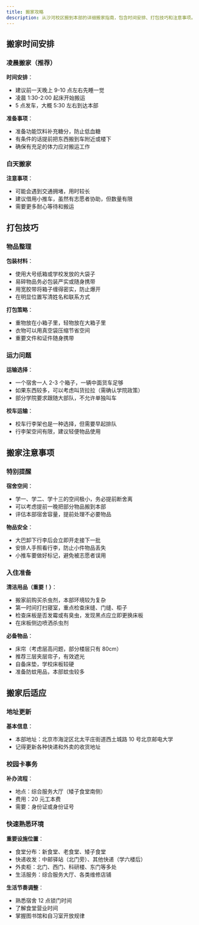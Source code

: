 ```yaml
---
title: 搬家攻略
description: 从沙河校区搬到本部的详细搬家指南，包含时间安排、打包技巧和注意事项。
---
```


## 搬家时间安排

### 凌晨搬家（推荐）

**时间安排**：
- 建议前一天晚上 9-10 点左右先睡一觉
- 凌晨 1:30-2:00 起床开始搬运
- 5 点发车，大概 5:30 左右到达本部

**准备事项**：
- 准备功能饮料补充糖分，防止低血糖
- 有条件的话提前把东西搬到车附近或楼下
- 确保有充足的体力应对搬运工作

### 白天搬家

**注意事项**：
- 可能会遇到交通拥堵，用时较长
- 建议借用小推车，虽然有志愿者协助，但数量有限
- 需要更多耐心等待和搬运

## 打包技巧

### 物品整理

**包装材料**：
- 使用大号纸箱或学校发放的大袋子
- 易碎物品务必包装严实或随身携带
- 用宽胶带将箱子缠得密实，防止爆开
- 在明显位置写清姓名和联系方式

**打包策略**：
- 重物放在小箱子里，轻物放在大箱子里
- 衣物可以用真空袋压缩节省空间
- 重要文件和证件随身携带

### 运力问题

**运输选择**：
- 一个宿舍一人 2-3 个箱子，一辆中面货车足够
- 如果东西较多，可以考虑叫货拉拉（需确认学院政策）
- 部分学院要求跟随大部队，不允许单独叫车

**校车运输**：
- 校车行李架也是一种选择，但需要早起排队
- 行李架空间有限，建议轻便物品使用

## 搬家注意事项

### 特别提醒

**宿舍空间**：
- 学一、学二、学十三的空间极小，务必提前断舍离
- 可以考虑提前一晚把部分物品搬到本部
- 评估本部宿舍容量，提前处理不必要物品

**物品安全**：
- 大巴卸下行李后会立即开走接下一批
- 安排人手照看行李，防止小件物品丢失
- 小推车要做好标记，避免被志愿者误用

### 入住准备

**清洁用品（重要！）**：
- 搬家前购买杀虫剂，本部环境较为复杂
- 第一时间打扫寝室，重点检查床缝、门缝、柜子
- 检查床板是否发霉或有臭虫，发现黑点应立即更换床板
- 在床板侧边喷洒杀虫剂

**必备物品**：
- 床帘（考虑层高问题，部分楼层只有 80cm）
- 推荐三层夹层帘子，有效遮光
- 自备床垫，学校床板较硬
- 准备防蚊用品，本部蚊虫较多

## 搬家后适应

### 地址更新

**基本信息**：
- 本部地址：北京市海淀区北太平庄街道西土城路 10 号北京邮电大学
- 记得更新各种快递和外卖的收货地址

### 校园卡事务

**补办流程**：
- 地点：综合服务大厅（矮子食堂南侧）
- 费用：20 元工本费
- 需要：身份证或身份证号

### 快速熟悉环境

**重要设施位置**：
- 食堂分布：新食堂、老食堂、矮子食堂
- 快递收发：中邮驿站（北门旁）、其他快递（学六楼后）
- 外卖柜：北门、西门、科研楼、东门等多处
- 生活服务：综合服务大厅、各类维修店铺

**生活节奏调整**：
- 熟悉宿舍 12 点锁门时间
- 了解食堂营业时间
- 掌握图书馆和自习室开放规律

